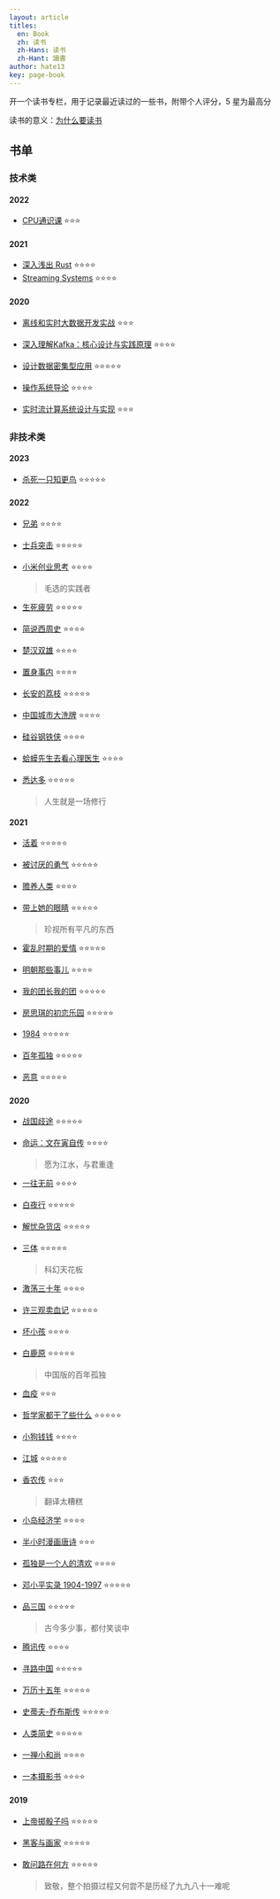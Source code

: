 ```yaml
---
layout: article
titles:
  en: Book
  zh: 读书
  zh-Hans: 读书
  zh-Hant: 讀書
author: hate13
key: page-book
---
```


开一个读书专栏，用于记录最近读过的一些书，附带个人评分，5 星为最高分

读书的意义：[为什么要读书](https://hate13.com/2020/03/21/%E5%85%B3%E4%BA%8E%E8%AF%BB%E4%B9%A6.html)

## 书单

### 技术类

#### 2022

- [CPU通识课](https://book.douban.com/subject/35857731/) ⭐️⭐️⭐️

#### 2021

- [深入浅出 Rust](https://book.douban.com/subject/30312231/) ⭐️⭐️⭐️⭐️
- [Streaming Systems](https://book.douban.com/subject/27080632/) ⭐️⭐️⭐️⭐️

#### 2020

- [离线和实时大数据开发实战](https://book.douban.com/subject/30234022/) ⭐️⭐️⭐️

- [深入理解Kafka：核心设计与实践原理](https://book.douban.com/subject/30437872/) ⭐️⭐️⭐️⭐️

- [设计数据密集型应用](https://book.douban.com/subject/27154352/) ⭐️⭐️⭐️⭐️⭐️

- [操作系统导论](https://book.douban.com/subject/33463930/) ⭐️⭐️⭐️⭐️

- [实时流计算系统设计与实现](https://book.douban.com/subject/34959199/) ⭐️⭐️⭐️

### 非技术类

#### 2023

- [杀死一只知更鸟](https://book.douban.com/subject/6781808/) ⭐️⭐️⭐️⭐️⭐️

#### 2022

- [兄弟](https://book.douban.com/subject/20441957/) ⭐️⭐️⭐️⭐️

- [士兵突击](https://book.douban.com/subject/30197313/) ⭐️⭐️⭐️⭐️⭐️

- [小米创业思考](https://book.douban.com/subject/36057097/) ⭐️⭐️⭐️⭐️

  > 毛选的实践者

- [生死疲劳](https://book.douban.com/subject/35587028) ⭐️⭐️⭐️⭐️⭐️

- [简说西周史](https://book.douban.com/subject/34441768/) ⭐️⭐️⭐️⭐️

- [楚汉双雄](https://book.douban.com/subject/35260060/) ⭐️⭐️⭐️⭐️

- [置身事内](https://book.douban.com/subject/35546622) ⭐️⭐️⭐️⭐️

- [长安的荔枝](https://book.douban.com/subject/36104107/) ⭐️⭐️⭐️⭐️⭐️

- [中国城市大洗牌](https://book.douban.com/subject/34887287) ⭐️⭐️⭐️⭐️

- [硅谷钢铁侠](https://book.douban.com/subject/26759508/) ⭐️⭐️⭐️⭐️

- [蛤蟆先生去看心理医生](https://book.douban.com/subject/35143790/) ⭐️⭐️⭐️⭐️

- [悉达多](https://book.douban.com/subject/26980487/) ⭐️⭐️⭐️⭐️⭐️

  > 人生就是一场修行

#### 2021

- [活着](https://book.douban.com/subject/1082154/) ⭐️⭐️⭐️⭐️⭐️

- [被讨厌的勇气](https://book.douban.com/subject/26369699/) ⭐️⭐️⭐️⭐️⭐️

- [赡养人类](https://book.douban.com/subject/26807576/) ⭐️⭐️⭐️⭐️

- [带上她的眼睛](https://book.douban.com/subject/26423329/) ⭐️⭐️⭐️⭐️⭐️

  > 珍视所有平凡的东西
  
- [霍乱时期的爱情](https://book.douban.com/subject/10594787/) ⭐️⭐️⭐️⭐️⭐️

- [明朝那些事儿](https://book.douban.com/subject/7163250/) ⭐️⭐️⭐️⭐️

- [我的团长我的团](https://movie.douban.com/subject/2997325/) ⭐️⭐️⭐️⭐️⭐️

- [房思琪的初恋乐园](https://book.douban.com/subject/27614904/) ⭐️⭐️⭐️⭐️⭐️

- [1984](https://book.douban.com/subject/26773704/) ⭐️⭐️⭐️⭐️⭐️

- [百年孤独](https://book.douban.com/subject/6082808/) ⭐️⭐️⭐️⭐️⭐️

- [恶意](https://book.douban.com/subject/3646172/) ⭐️⭐️⭐️⭐️⭐️

#### 2020

- [战国歧途](https://book.douban.com/subject/33436921/) ⭐️⭐️⭐️⭐️⭐️

- [命运：文在寅自传](https://book.douban.com/subject/27607225/) ⭐️⭐️⭐️⭐️

  > 愿为江水，与君重逢
  
- [一往无前](https://book.douban.com/subject/35174681/) ⭐️⭐️⭐️⭐️

- [白夜行](https://book.douban.com/subject/10554308/) ⭐️⭐️⭐️⭐️⭐️

- [解忧杂货店](https://book.douban.com/subject/25862578/) ⭐️⭐️⭐️⭐️⭐️

- [三体](https://book.douban.com/subject/33420947/) ⭐️⭐️⭐️⭐️⭐️

  > 科幻天花板

- [激荡三十年](https://book.douban.com/subject/27599025/) ⭐️⭐️⭐️⭐️

- [许三观卖血记](https://book.douban.com/subject/4760224/) ⭐️⭐️⭐️⭐️⭐️

- [坏小孩](https://book.douban.com/subject/25955474/) ⭐️⭐️⭐️⭐️

- [白鹿原](https://book.douban.com/subject/10564071/) ⭐️⭐️⭐️⭐️⭐️

  > 中国版的百年孤独
  
- [血疫](https://book.douban.com/subject/26712353/) ⭐️⭐️⭐️

- [哲学家都干了些什么](https://book.douban.com/subject/26390842/) ⭐️⭐️⭐️⭐️⭐️

- [小狗钱钱](https://book.douban.com/subject/3576486/) ⭐️⭐️⭐️⭐️

- [江城](https://book.douban.com/subject/7060185/) ⭐️⭐️⭐️⭐️⭐️

- [香农传](https://book.douban.com/subject/30320103/) ⭐️⭐️⭐️

  > 翻译太糟糕

- [小岛经济学](https://book.douban.com/subject/26897464/) ⭐️⭐️⭐️⭐️

- [半小时漫画唐诗](https://book.douban.com/subject/33441524/) ⭐️⭐️⭐️

- [孤独是一个人的清欢](https://book.douban.com/subject/30404719/) ⭐️⭐️⭐️⭐️

- [邓小平实录 1904-1997](https://book.douban.com/subject/30396221/) ⭐️⭐️⭐️⭐️⭐️

- [品三国](https://book.douban.com/subject/27666002/) ⭐️⭐️⭐️⭐️⭐️

  > 古今多少事，都付笑谈中
  
- [腾讯传](https://book.douban.com/subject/26929955/) ⭐️⭐️⭐️⭐️

- [寻路中国](https://book.douban.com/subject/5414391/) ⭐️⭐️⭐️⭐️⭐️

- [万历十五年](https://book.douban.com/subject/1041482/) ⭐️⭐️⭐️⭐️⭐️

- [史蒂夫-乔布斯传](https://book.douban.com/subject/6798611/) ⭐️⭐️⭐️⭐️⭐️

- [人类简史](https://book.douban.com/subject/25985021/) ⭐️⭐️⭐️⭐️⭐️

- [一禅小和尚](https://book.douban.com/subject/27126634/) ⭐️⭐️⭐️⭐️

- [一本摄影书](https://book.douban.com/subject/10426611/) ⭐️⭐️⭐️⭐️

#### 2019

- [上帝掷骰子吗](https://book.douban.com/subject/33477229/) ⭐️⭐️⭐️⭐️⭐️
- [黑客与画家](https://book.douban.com/subject/6021440/) ⭐️⭐️⭐️⭐️⭐️
- [敢问路在何方](https://book.douban.com/subject/20424572/) ⭐️⭐️⭐️⭐️⭐️

  > 致敬，整个拍摄过程又何尝不是历经了九九八十一难呢
